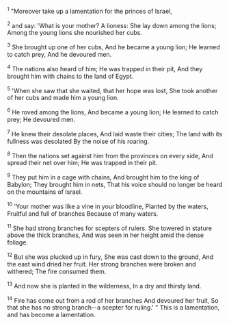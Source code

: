 <sup>1</sup> 
"Moreover take up a lamentation for the princes of Israel, 

<sup>2</sup> 
and say: 'What is your mother? A lioness: She lay down among the lions; Among the young lions she nourished her cubs. 

<sup>3</sup> 
She brought up one of her cubs, And he became a young lion; He learned to catch prey, And he devoured men. 

<sup>4</sup> 
The nations also heard of him; He was trapped in their pit, And they brought him with chains to the land of Egypt. 

<sup>5</sup> 
'When she saw that she waited, that her hope was lost, She took another of her cubs and made him a young lion. 

<sup>6</sup> 
He roved among the lions, And became a young lion; He learned to catch prey; He devoured men. 

<sup>7</sup> 
He knew their desolate places, And laid waste their cities; The land with its fullness was desolated By the noise of his roaring. 

<sup>8</sup> 
Then the nations set against him from the provinces on every side, And spread their net over him; He was trapped in their pit. 

<sup>9</sup> 
They put him in a cage with chains, And brought him to the king of Babylon; They brought him in nets, That his voice should no longer be heard on the mountains of Israel. 

<sup>10</sup> 
'Your mother was like a vine in your bloodline, Planted by the waters, Fruitful and full of branches Because of many waters. 

<sup>11</sup> 
She had strong branches for scepters of rulers. She towered in stature above the thick branches, And was seen in her height amid the dense foliage. 

<sup>12</sup> 
But she was plucked up in fury, She was cast down to the ground, And the east wind dried her fruit. Her strong branches were broken and withered; The fire consumed them. 

<sup>13</sup> 
And now she is planted in the wilderness, In a dry and thirsty land. 

<sup>14</sup> 
Fire has come out from a rod of her branches And devoured her fruit, So that she has no strong branch--a scepter for ruling.' " This is a lamentation, and has become a lamentation.
